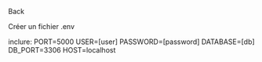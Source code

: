 Back

Créer un fichier .env

inclure:
    PORT=5000
    USER=[user]
    PASSWORD=[password]
    DATABASE=[db]
    DB_PORT=3306
    HOST=localhost
